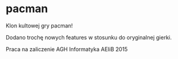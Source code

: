 pacman
======

Klon kultowej gry pacman!

Dodano trochę nowych features w stosunku do oryginalnej gierki.

Praca na zaliczenie AGH Informatyka AEIiB 2015
